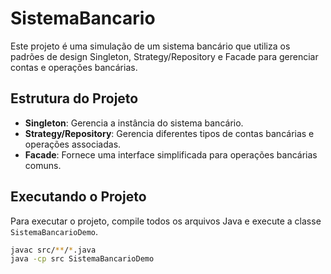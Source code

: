 # SistemaBancario

Este projeto é uma simulação de um sistema bancário que utiliza os padrões de design Singleton, Strategy/Repository e Facade para gerenciar contas e operações bancárias.

## Estrutura do Projeto

- **Singleton**: Gerencia a instância do sistema bancário.
- **Strategy/Repository**: Gerencia diferentes tipos de contas bancárias e operações associadas.
- **Facade**: Fornece uma interface simplificada para operações bancárias comuns.

## Executando o Projeto

Para executar o projeto, compile todos os arquivos Java e execute a classe `SistemaBancarioDemo`.

```sh
javac src/**/*.java
java -cp src SistemaBancarioDemo
